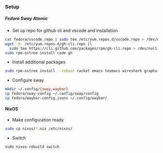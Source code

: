 ### Setup
##### Fedora Sway Atomic
* Set up repo for github cli and vscode and installation
```sh
cat fedora/vscode.repo | sudo tee /etc/yum.repos.d/vscode.repo > /dev/null
wget -O- /etc/yum.repos.d/gh-cli.repo |\
  sudo tee https://cli.github.com/packages/rpm/gh-cli.repo > /dev/null
sudo rpm-ostree install code gh
```

* Install additional packages
```sh
sudo rpm-ostree install --reboot racket emacs texmacs wireshark graphviz
```

* Configure sway
```sh
mkdir ~/.config/{sway,waybar}
cp fedora/sway-config ~/.config/sway/config
cp fedora/waybar-config.jsonc ~/.config/waybar/
```

#### NixOS
* Make configuration ready
```sh
sudo cp nixos/*.nix /etc/nixos/
```

* Switch
```
sudo nixos-rebuild switch
```